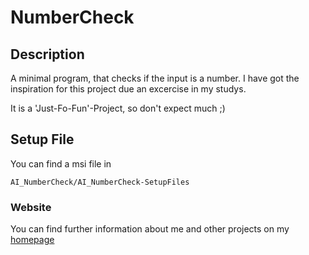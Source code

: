 # NumberCheck

## Description
A minimal program, that checks if the input is a number.
I have got the inspiration for this project due an excercise in my studys.

It is a 'Just-Fo-Fun'-Project, so don't expect much ;)

## Setup File
You can find a msi file in

```
AI_NumberCheck/AI_NumberCheck-SetupFiles
```

### Website

You can find further information about me and other projects on my [homepage](http://www.sgey.me)
